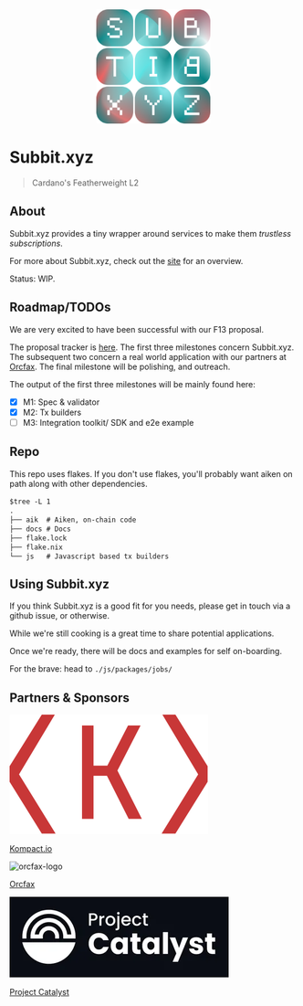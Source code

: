<div align="center"> <img src="./.assets/logo.png" alt="subbit-xyz-logo" height="200"/> </div>

# Subbit.xyz

> Cardano's Featherweight L2

## About

Subbit.xyz provides a tiny wrapper around services to make them _trustless
subscriptions_.

For more about Subbit.xyz, check out the [site](https://subbit.xyz) for an
overview.

Status: WIP.

## Roadmap/TODOs

We are very excited to have been successful with our F13 proposal.

The proposal tracker is
[here](https://milestones.projectcatalyst.io/projects/1300174). The first three
milestones concern Subbit.xyz. The subsequent two concern a real world
application with our partners at [Orcfax](https://orcfax.io). The final
milestone will be polishing, and outreach.

The output of the first three milestones will be mainly found here:

- [x] M1: Spec & validator
- [x] M2: Tx builders
- [ ] M3: Integration toolkit/ SDK and e2e example

## Repo

This repo uses flakes. If you don't use flakes, you'll probably want aiken on
path along with other dependencies.

```
$tree -L 1
.
├── aik  # Aiken, on-chain code
├── docs # Docs
├── flake.lock
├── flake.nix
└── js   # Javascript based tx builders
```

## Using Subbit.xyz

If you think Subbit.xyz is a good fit for you needs, please get in touch via a
github issue, or otherwise.

While we're still cooking is a great time to share potential applications.

Once we're ready, there will be docs and examples for self on-boarding.

For the brave: head to `./js/packages/jobs/`

## Partners & Sponsors

![kompact-io-logo](./.assets/kompact-io-logo.svg)

[Kompact.io](https://kompact.io)

![orcfax-logo](./.assets/orcfax-logo.svg)

[Orcfax](https://orcfax.io)

![catalyst-logo](./.assets/catalyst-logo.webp)

[Project Catalyst](https://projectcatalyst.io)
